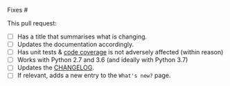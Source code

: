 Fixes #

This pull request:
- [ ] Has a title that summarises what is changing.
- [ ] Updates the documentation accordingly.
- [ ] Has unit tests & [code coverage](https://coveralls.io/github/sdss/marvin) is not adversely affected (within reason)
- [ ] Works with Python 2.7 and 3.6 (and ideally with Python 3.7)
- [ ] Updates the [CHANGELOG](https://github.com/sdss/marvin/blob/master/CHANGELOG.rst).
- [ ] If relevant, adds a new entry to the `What's new?` page.
